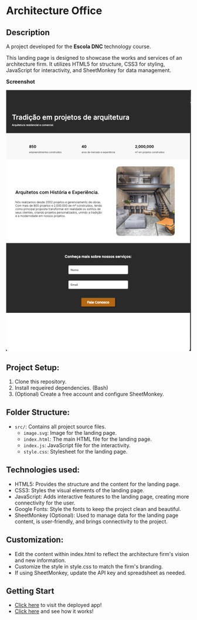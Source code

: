 # Architecture Office

## Description

A project developed for the **Escola DNC** technology course.

This landing page is designed to showcase the works and services of an architecture firm.
It utilizes HTML5 for structure, CSS3 for styling, JavaScript for interactivity, and
SheetMonkey for data management.

**Screenshot**

![working version](screenshot.png)

## Project Setup:

1.  Clone this repository.
2.  Install requeired dependencies. (Bash)
3.  (Optional) Create a free account and configure SheetMonkey.

## Folder Structure:

- `src/`: Contains all project source files.
  - `image.svg`: Image for the landing page.
  - `index.html`: The main HTML file for the landing page.
  - `index.js`: JavaScript file for the interactivity.
  - `style.css`: Stylesheet for the landing page.

## Technologies used:

- HTML5: Provides the structure and the content for the landing page.
- CSS3: Styles the visual elements of the landing page.
- JavaScript: Adds interactive features to the landing page, creating more connectivity for the user.
- Google Fonts: Style the fonts to keep the project clean and beautiful.
- SheetMonkey (Optional): Used to manage data for the landing page content, is user-friendly, and brings connectivity to the project.

## Customization:

- Edit the content within index.html to reflect the architecture firm's vision and new information.
- Customize the style in style.css to match the firm's branding.
- If using SheetMonkey, update the API key and spreadsheet as needed.

## Getting Start

- [Click here](https://lp-arch-office.netlify.app/) to visit the deployed app!
- [Click here](https://docs.google.com/spreadsheets/d/1iEC0RgF6qKxwnIozkKmlHzTGrEgYhz3jboBacrlAu6k/edit?gid=0#gid=0) and see how it works!
